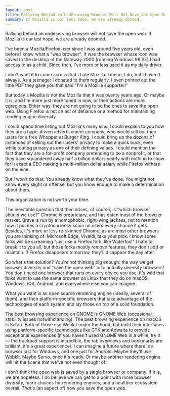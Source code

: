 ```yaml
---
layout: post
title: Rallying Behind an Undeserving Browser Will Not Save the Open Web
summary: If Mozilla is our last hope, we are already doomed.
---
```


Rallying behind an undeserving browser will not save the open web. If Mozilla is our last hope, we are already doomed. 

I've been a Mozilla/Firefox user since I was around five years old, even before I knew what a "web browser". It was the browser whose icon was saved to the desktop of the Gateway 2000 (running Windows 98 SE) I had access to as a child. Since then, I've more or less used it as my daily driver.

I don't want it to come across that I hate Mozilla. I mean, I do, but I haven't always. As a teenager I donated to them regularly. I even printed out the little PDF they gave you that said "I'm a Mozilla supporter!"

But today's Mozilla is not the Mozilla that it was twenty years ago. Or maybe it is, and I'm more just more tuned in now, or their actions are more egregious. Either way, they are not going to be the ones to save the open web. Using Firefox is not an act of defiance or a method for maintaining rending engine diversity.

I could spend time listing out Mozilla's many sins. I could explain to you how they are a hype-driven advertisement company, who would sell out their users for a free Whopper at Burger King. I could bring up the dozens of instances of selling out their users' privacy to make a quick buck, even while touting privacy as one of their defining values. I could mention the fact that they are a for-profit company pretending to be a nonprofit, or that they have squandered away half a billion dollars yearly with nothing to show for it exact a CEO making a multi-million dollar salary while Firefox withers on the vine.

But I won't do that. You already know what they've done. You might not know every slight or offense, but you know enough to make a determination about them.

This organization is not worth your time.

The inevitable question that then arises, of course, is "which browser should we use?" Chrome is proprietary, and has eaten most of the browser market. Brave is run by a homophobic, right-wing jackass, not to mention how it pushes a cryptocurrency scam on users every chance it gets. Besides, it's more or less re-skinned Chrome, as are most other browsers you are thinking of: Microsoft Edge, Vivaldi, take your pick. I know some folks will be screaming "just use a Firefox fork, like Waterfox!" I hate to break it to you all, but those forks mostly _remove_ features, they don't add or maintain. If Firefox disappears tomorrow, they'll disappear the day after.

So what's the solution? You're not thinking big enough: the way we get browser diversity and "save the open web" is to actually diversify browsers! You don't need one browser that runs on every device you use. It's wild that folks want to use the same browser on Linux that they do on macOS, Windows, iOS, Android, and everywhere else you can imagine. 

What you want is an open source rendering engine (ideally, several of them), and then platform-specific browsers that take advantage of the technologies of each system and lay those on top of a solid foundation.

The best browsing experience on GNOME is GNOME Web (occasional stability issues notwithstanding). The best browsing experience on macOS is Safari. Both of those use Webkit under the hood, but build their interfaces using platform-specific technologies like GTK and Adwaita to provide exceptional experiences (if you haven't used GNOME Web in a while, try it — the trackpad support is incredible, the tab overviews and bookmarks are brilliant, it's a great experience). I can imagine a future where there is a browser just for Windows, and one just for Android. Maybe they'll use Webkit. Maybe Servo, once it's ready. Or maybe another rendering engine will hit the scene that we've not even thought of!

I don't think the open web is saved by a single browser or company. If it is, we are hopeless. I do believe we can get to a point with more browser diversity, more choices for rendering engines, and a healthier ecosystem overall. _That's_ (an aspect of) how you save the open web.
